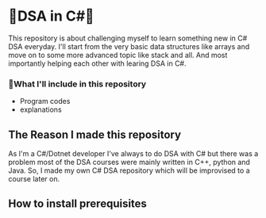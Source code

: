 <h1>🚩DSA in C#🚩</h1>

This repository is about challenging myself to learn something new in C# DSA everyday. I'll start from the very basic data structures like arrays and move on to 
some more advanced topic like stack and all. And most importantly helping each other with learing DSA in C#.

<h3>📌What I'll include in this repository</h3>
<ul>
  <li>Program codes</li>
  <li>explanations</li>
</ul>

<h2>The Reason I made this repository</h2> 

As I'm a C#/Dotnet developer I've always to do DSA with C# but there was a problem most of the DSA courses were mainly written in C++, python and Java.
So, I made my own C# DSA repository which will be improvised to a course later on. 

<h2>How to install prerequisites</h2>